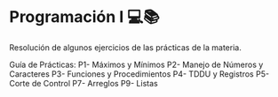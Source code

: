 # Programación I 💻📚

Resolución de algunos ejercicios de las prácticas de la materia.

Guía de Prácticas:
P1- Máximos y Mínimos
P2- Manejo de Números y Caracteres
P3- Funciones y Procedimientos
P4- TDDU y Registros
P5- Corte de Control
P7- Arreglos
P9- Listas

